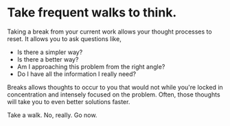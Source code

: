 # Take frequent walks to think.

Taking a break from your current work allows your thought processes to reset.
It allows you to ask questions like,
 - Is there a simpler way?
 - Is there a better way?
 - Am I approaching this problem from the right angle?
 - Do I have all the information I really need?

Breaks allows thoughts to occur to you that would not while you're locked in concentration and intensely focused on the problem.
Often, those thoughts will take you to even better solutions faster.

Take a walk. No, really. Go now.
